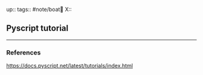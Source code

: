 up::
tags:: #note/boat🚤 
X:: 

## Pyscript tutorial



---

### References

https://docs.pyscript.net/latest/tutorials/index.html